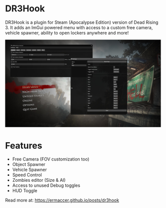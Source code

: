 # DR3Hook

DR3Hook is a plugin for Steam (Apocalypse Edition) version of Dead Rising 3. It adds an ImGui powered menu with access to a custom free camera,
vehicle spawner, ability to open lockers anywhere and more!

![](https://raw.githubusercontent.com/ermaccer/ermaccer.github.io/gh-pages/assets/mods/dr3/menu.jpg)


# Features
- Free Camera (FOV customization too)
- Object Spawner
- Vehicle Spawner
- Speed Control
- Zombies editor (Size & AI)
- Access to unused Debug toggles
- HUD Toggle

Read more at:
https://ermaccer.github.io/posts/dr3hook